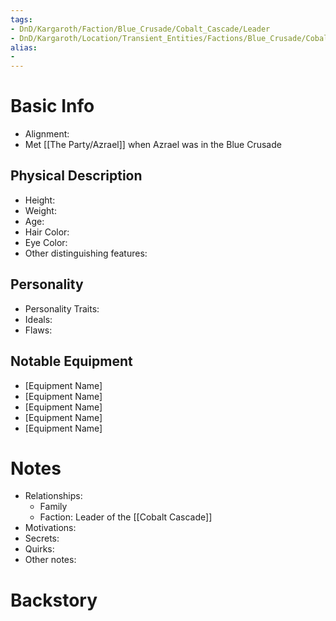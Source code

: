 ```yaml
---
tags:
- DnD/Kargaroth/Faction/Blue_Crusade/Cobalt_Cascade/Leader
- DnD/Kargaroth/Location/Transient_Entities/Factions/Blue_Crusade/Cobalt_Cascade
alias:
- 
---
```

# Basic Info
- Alignment: 
- Met [[The Party/Azrael]] when Azrael was in the Blue Crusade

## Physical Description
- Height: 
- Weight: 
- Age: 
- Hair Color: 
- Eye Color: 
- Other distinguishing features: 

## Personality
- Personality Traits: 
- Ideals: 
- Flaws: 

## Notable Equipment
- [Equipment Name]
- [Equipment Name]
- [Equipment Name]
- [Equipment Name]
- [Equipment Name]

# Notes
- Relationships: 
	- Family
	- Faction: Leader of the [[Cobalt Cascade]]
- Motivations: 
- Secrets: 
- Quirks: 
- Other notes: 

# Backstory
